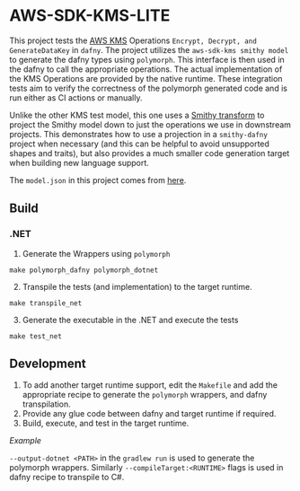 # AWS-SDK-KMS-LITE

This project tests the [AWS KMS](https://aws.amazon.com/kms/) Operations `Encrypt, Decrypt, and GenerateDataKey` in `dafny`. The project utilizes the `aws-sdk-kms smithy model` to generate the dafny types using `polymorph`. This interface is then used in the dafny to call the appropriate operations. The actual implementation of the KMS Operations are provided by the native runtime. These integration tests aim to verify the correctness of the polymorph generated code and is run either as CI actions or manually.

Unlike the other KMS test model, this one uses a [Smithy transform](https://smithy.io/2.0/guides/smithy-build-json.html#transforms)
to project the Smithy model down to just the operations we use in downstream projects.
This demonstrates how to use a projection in a `smithy-dafny` project when necessary
(and this can be helpful to avoid unsupported shapes and traits),
but also provides a much smaller code generation target
when building new language support.

The `model.json` in this project comes from [here](https://github.com/aws/aws-cryptographic-material-providers-library/tree/cdd4885cb22957b04167b11d8b40edbdf4301d8d/ComAmazonawsKms/Model/kms).

## Build

### .NET

1. Generate the Wrappers using `polymorph`

```
make polymorph_dafny polymorph_dotnet
```

2. Transpile the tests (and implementation) to the target runtime.

```
make transpile_net
```

3. Generate the executable in the .NET and execute the tests

```
make test_net
```

## Development

1. To add another target runtime support, edit the `Makefile` and add the appropriate recipe to generate the `polymorph` wrappers, and dafny transpilation.
2. Provide any glue code between dafny and target runtime if required.
3. Build, execute, and test in the target runtime.

_Example_

`--output-dotnet <PATH>` in the `gradlew run` is used to generate the polymorph wrappers. Similarly `--compileTarget:<RUNTIME>` flags is used in dafny recipe to transpile to C#.
